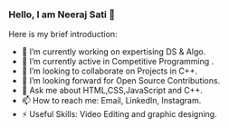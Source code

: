 ### Hello, I am Neeraj Sati 👋

Here is my brief introduction:

- 🔭 I’m currently working on expertising DS & Algo.
- 🌱 I’m currently active in Competitive Programming .
- 👯 I’m looking to collaborate on Projects in C++.
- 🤔 I’m looking forward for Open Source Contributions.
- 💬 Ask me about HTML,CSS,JavaScript and C++.
- 📫 How to reach me:  Email, LinkedIn, Instagram.
- ⚡ Useful Skills: Video Editing and graphic designing.

